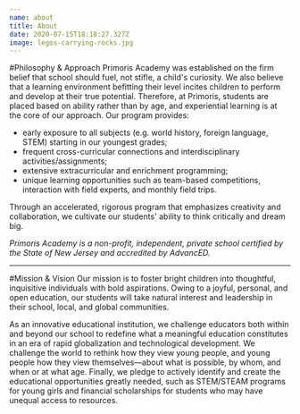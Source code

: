 ```yaml
---
name: about
title: About
date: 2020-07-15T18:18:27.327Z
image: legos-carrying-rocks.jpg
---
```

#Philosophy & Approach
Primoris Academy was established on the firm belief that school should fuel, not stifle, a child's curiosity. We also believe that a learning environment befitting their level incites children to perform and develop at their true potential. Therefore, at Primoris, students are placed based on ability rather than by age, and experiential learning is at the core of our approach. Our program provides:

- early exposure to all subjects (e.g. world history, foreign language, STEM) starting in our youngest grades;
- frequent cross-curricular connections and interdisciplinary activities/assignments;
- extensive extracurricular and enrichment programming;
- unique learning opportunities such as team-based competitions, interaction with field experts, and monthly field trips.

Through an accelerated, rigorous program that emphasizes creativity and collaboration, we cultivate our students' ability to think critically and dream big.

*Primoris Academy is a non-profit, independent, private school certified by the State of New Jersey and accredited by AdvancED.*

---

#Mission & Vision
Our mission is to foster bright children into thoughtful, inquisitive individuals with bold aspirations. Owing to a joyful, personal, and open education, our students will take natural interest and leadership in their school, local, and global communities.

As an innovative educational institution, we challenge educators both within and beyond our school to redefine what a meaningful education constitutes in an era of rapid globalization and technological development. We challenge the world to rethink how they view young people, and young people how they view themselves—about what is possible, by whom, and when or at what age. Finally, we pledge to actively identify and create the educational opportunities greatly needed, such as STEM/STEAM programs for young girls and financial scholarships for students who may have unequal access to resources.